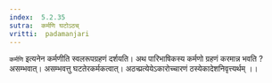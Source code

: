 ```yaml
---
index:  5.2.35
sutra:  कर्मणि घटोऽठच्
vritti:  padamanjari
---
```


`कर्मणि` इत्यनेन कर्मणीति स्वलरूपग्रहणं दर्शयति। अथ पारिभाषिकस्य कर्मणो ग्रहणं करमान्न भवति ? असम्भवात्। असम्भवत्तु घटतेरकर्मकत्वात्। अठच्प्रत्येयेऽकारोच्चारणं ठस्येकादेशनिवृत्त्यर्थम् ।।

